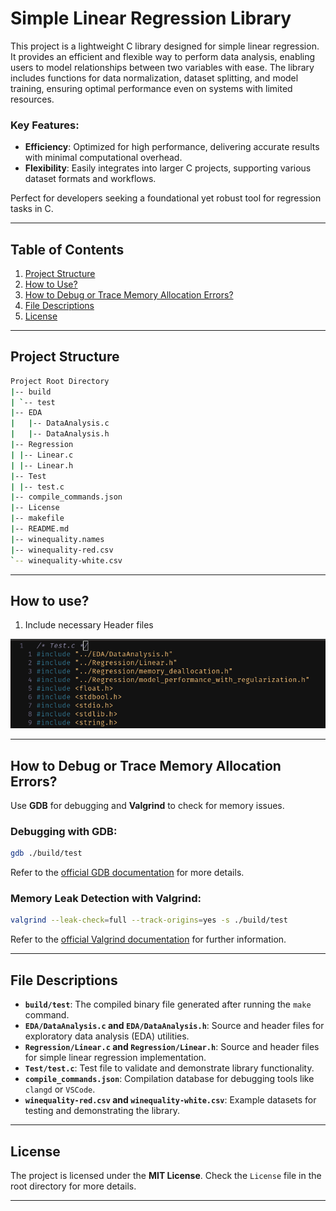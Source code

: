 # Simple Linear Regression Library

This project is a lightweight C library designed for simple linear regression. It provides an efficient and flexible way to perform data analysis, enabling users to model relationships between two variables with ease. The library includes functions for data normalization, dataset splitting, and model training, ensuring optimal performance even on systems with limited resources.

### Key Features:
- **Efficiency**: Optimized for high performance, delivering accurate results with minimal computational overhead.
- **Flexibility**: Easily integrates into larger C projects, supporting various dataset formats and workflows.

Perfect for developers seeking a foundational yet robust tool for regression tasks in C.

---

## Table of Contents
1. [Project Structure](#project-structure)  
2. [How to Use?](#how-to-use)  
3. [How to Debug or Trace Memory Allocation Errors?](#how-to-debug-or-trace-memory-allocation-errors)  
4. [File Descriptions](#file-descriptions)  
5. [License](#license)  

---

## Project Structure

```bash
Project Root Directory
|-- build
| `-- test
|-- EDA
|   |-- DataAnalysis.c
|   |-- DataAnalysis.h
|-- Regression
| |-- Linear.c
| |-- Linear.h
|-- Test
| |-- test.c
|-- compile_commands.json
|-- License
|-- makefile
|-- README.md
|-- winequality.names
|-- winequality-red.csv
`-- winequality-white.csv
```

---

## How to use?

1. Include necessary Header files 

![HeaderFile](images/HeaderFile.png)


---

## How to Debug or Trace Memory Allocation Errors?

Use **GDB** for debugging and **Valgrind** to check for memory issues.

### Debugging with GDB:
```bash
gdb ./build/test
```

Refer to the [official GDB documentation](https://www.gnu.org/software/gdb/documentation/) for more details.

### Memory Leak Detection with Valgrind:
```bash
valgrind --leak-check=full --track-origins=yes -s ./build/test
```

Refer to the [official Valgrind documentation](https://valgrind.org/docs/) for further information.

---

## File Descriptions
- **`build/test`**: The compiled binary file generated after running the `make` command.
- **`EDA/DataAnalysis.c` and `EDA/DataAnalysis.h`**: Source and header files for exploratory data analysis (EDA) utilities.
- **`Regression/Linear.c` and `Regression/Linear.h`**: Source and header files for simple linear regression implementation.
- **`Test/test.c`**: Test file to validate and demonstrate library functionality.
- **`compile_commands.json`**: Compilation database for debugging tools like `clangd` or `VSCode`.
- **`winequality-red.csv` and `winequality-white.csv`**: Example datasets for testing and demonstrating the library.

---

## License

The project is licensed under the **MIT License**. Check the `License` file in the root directory for more details.

---

